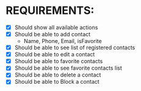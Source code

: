 # REQUIREMENTS:

- [X] Should show all available actions
- [X] Should be able to add contact
    - Name, Phone, Email, isFavorite
- [X] Should be able to see list of registered contacts
- [X] Should be able to edit a contact
- [X] Should be able to favorite contacts
- [X] Should be able to see favorite contacts list
- [X] Should be able to delete a contact
- [X] Should be able to Block a contact
